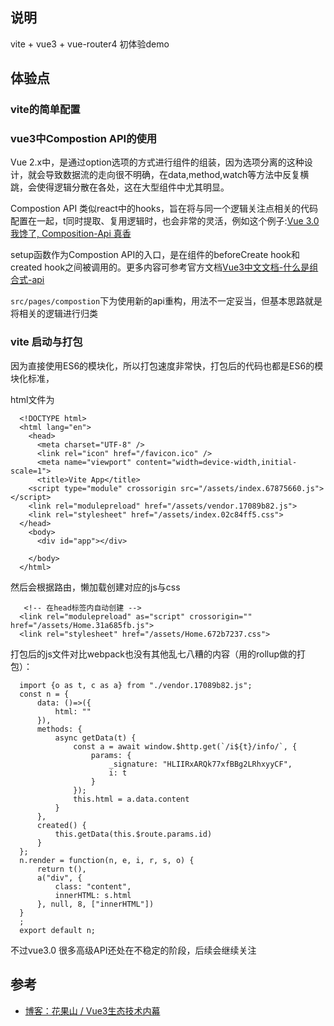 ## 说明
vite + vue3 + vue-router4 初体验demo

## 体验点

### vite的简单配置

### vue3中Compostion API的使用

Vue 2.x中，是通过option选项的方式进行组件的组装，因为选项分离的这种设计，就会导致数据流的走向很不明确，在data,method,watch等方法中反复横跳，会使得逻辑分散在各处，这在大型组件中尤其明显。

Compostion API 类似react中的hooks，旨在将与同一个逻辑关注点相关的代码配置在一起，t同时提取、复用逻辑时，也会非常的灵活，例如这个例子:[Vue 3.0 我馋了, Composition-Api 真香](https://zhuanlan.zhihu.com/p/143758627)

setup函数作为Compostion API的入口，是在组件的beforeCreate hook和created hook之间被调用的。更多内容可参考官方文档[Vue3中文文档-什么是组合式-api](https://vue3js.cn/docs/zh/guide/composition-api-introduction.html#%E4%BB%80%E4%B9%88%E6%98%AF%E7%BB%84%E5%90%88%E5%BC%8F-api)

`src/pages/compostion`下为使用新的api重构，用法不一定妥当，但基本思路就是将相关的逻辑进行归类

### vite 启动与打包

因为直接使用ES6的模块化，所以打包速度非常快，打包后的代码也都是ES6的模块化标准，

html文件为

      <!DOCTYPE html>
      <html lang="en">
        <head>
          <meta charset="UTF-8" />
          <link rel="icon" href="/favicon.ico" />
          <meta name="viewport" content="width=device-width,initial-scale=1">
          <title>Vite App</title>
        <script type="module" crossorigin src="/assets/index.67875660.js"></script>
        <link rel="modulepreload" href="/assets/vendor.17089b82.js">
        <link rel="stylesheet" href="/assets/index.02c84ff5.css">
      </head>
        <body>
          <div id="app"></div>
          
        </body>
      </html>

然后会根据路由，懒加载创建对应的js与css
       
       <!-- 在head标签内自动创建 -->
      <link rel="modulepreload" as="script" crossorigin="" href="/assets/Home.31a685fb.js">
      <link rel="stylesheet" href="/assets/Home.672b7237.css">

打包后的js文件对比webpack也没有其他乱七八糟的内容（用的rollup做的打包）：

      import {o as t, c as a} from "./vendor.17089b82.js";
      const n = {
          data: ()=>({
              html: ""
          }),
          methods: {
              async getData(t) {
                  const a = await window.$http.get(`/i${t}/info/`, {
                      params: {
                          _signature: "HLIIRxARQk77xfBBg2LRhxyyCF",
                          i: t
                      }
                  });
                  this.html = a.data.content
              }
          },
          created() {
              this.getData(this.$route.params.id)
          }
      };
      n.render = function(n, e, i, r, s, o) {
          return t(),
          a("div", {
              class: "content",
              innerHTML: s.html
          }, null, 8, ["innerHTML"])
      }
      ;
      export default n;

不过vue3.0 很多高级API还处在不稳定的阶段，后续会继续关注

## 参考

- [博客：花果山 / Vue3生态技术内幕](https://www.yuque.com/hugsun/vue3/intro)